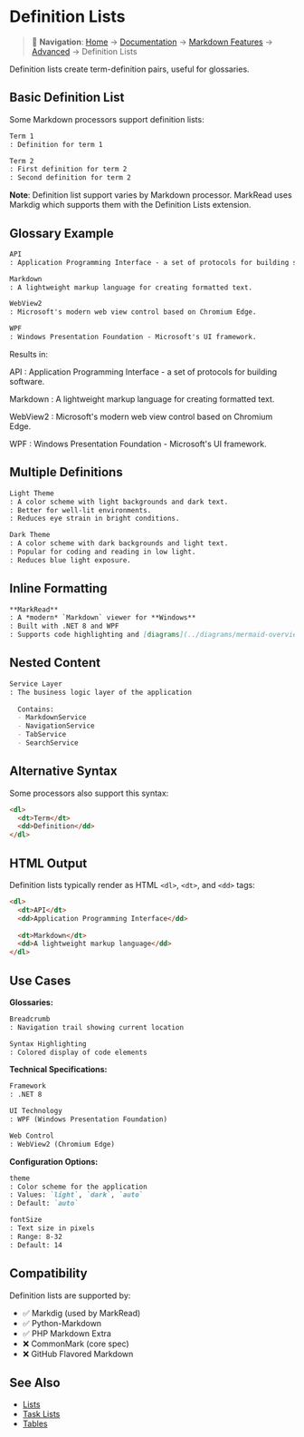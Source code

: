 # Definition Lists

> 📍 **Navigation**: [Home](../../../README.md) → [Documentation](../../README.md) → [Markdown Features](../) → [Advanced](./) → Definition Lists

Definition lists create term-definition pairs, useful for glossaries.

## Basic Definition List

Some Markdown processors support definition lists:

```markdown
Term 1
: Definition for term 1

Term 2
: First definition for term 2
: Second definition for term 2
```

**Note**: Definition list support varies by Markdown processor. MarkRead uses Markdig which supports them with the Definition Lists extension.

## Glossary Example

```markdown
API
: Application Programming Interface - a set of protocols for building software.

Markdown
: A lightweight markup language for creating formatted text.

WebView2
: Microsoft's modern web view control based on Chromium Edge.

WPF
: Windows Presentation Foundation - Microsoft's UI framework.
```

Results in:

API
: Application Programming Interface - a set of protocols for building software.

Markdown
: A lightweight markup language for creating formatted text.

WebView2
: Microsoft's modern web view control based on Chromium Edge.

WPF
: Windows Presentation Foundation - Microsoft's UI framework.

## Multiple Definitions

```markdown
Light Theme
: A color scheme with light backgrounds and dark text.
: Better for well-lit environments.
: Reduces eye strain in bright conditions.

Dark Theme
: A color scheme with dark backgrounds and light text.
: Popular for coding and reading in low light.
: Reduces blue light exposure.
```

## Inline Formatting

```markdown
**MarkRead**
: A *modern* `Markdown` viewer for **Windows**
: Built with .NET 8 and WPF
: Supports code highlighting and [diagrams](../diagrams/mermaid-overview.md)
```

## Nested Content

```markdown
Service Layer
: The business logic layer of the application
  
  Contains:
  - MarkdownService
  - NavigationService  
  - TabService
  - SearchService
```

## Alternative Syntax

Some processors also support this syntax:

```markdown
<dl>
  <dt>Term</dt>
  <dd>Definition</dd>
</dl>
```

## HTML Output

Definition lists typically render as HTML `<dl>`, `<dt>`, and `<dd>` tags:

```html
<dl>
  <dt>API</dt>
  <dd>Application Programming Interface</dd>
  
  <dt>Markdown</dt>
  <dd>A lightweight markup language</dd>
</dl>
```

## Use Cases

**Glossaries:**
```markdown
Breadcrumb
: Navigation trail showing current location

Syntax Highlighting
: Colored display of code elements
```

**Technical Specifications:**
```markdown
Framework
: .NET 8

UI Technology
: WPF (Windows Presentation Foundation)

Web Control
: WebView2 (Chromium Edge)
```

**Configuration Options:**
```markdown
theme
: Color scheme for the application
: Values: `light`, `dark`, `auto`
: Default: `auto`

fontSize
: Text size in pixels
: Range: 8-32
: Default: 14
```

## Compatibility

Definition lists are supported by:
- ✅ Markdig (used by MarkRead)
- ✅ Python-Markdown
- ✅ PHP Markdown Extra
- ❌ CommonMark (core spec)
- ❌ GitHub Flavored Markdown

## See Also

- [Lists](../text-formatting/lists.md)
- [Task Lists](task-lists.md)
- [Tables](tables.md)
